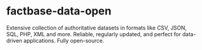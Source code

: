 # factbase-data-open
Extensive collection of authoritative datasets in formats like CSV, JSON, SQL, PHP, XML and more. Reliable, regularly updated, and perfect for data-driven applications. Fully open-source.
